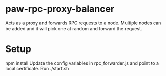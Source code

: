 # paw-rpc-proxy-balancer

Acts as a proxy and forwards RPC requests to a node. Multiple nodes can be added and it will pick one at random and forward the request. 

# Setup
npm install
Update the config variables in rpc_forwarder.js and point to a local certificate.
Run ./start.sh
